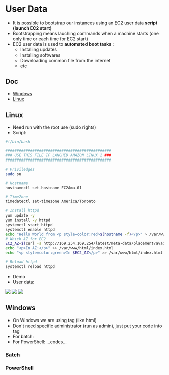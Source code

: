 # User Data
* It is possible to bootstrap our instances using an EC2 user data **script (launch EC2 start)**
* Bootstrapping means lauching commands when a machine starts (one only time or each time for EC2 start)
* EC2 user data is used to **automated boot tasks** :
  * Installing updates
  * Installing softwares
  * Downloading common file from the internet
  * etc

## Doc
* [Windows](https://docs.aws.amazon.com/AWSEC2/latest/WindowsGuide/ec2-windows-user-data.html)
* [Linux](https://docs.aws.amazon.com/AWSEC2/latest/UserGuide/user-data.html)

## Linux
* Need run with the root use (sudo rights)
* Script:
````Bash
#!/bin/bash

###############################################
### USE THIS FILE IF LANCHED AMAZON LINUX 2 ###
###############################################

# Priviledges
sudo su

# Hostname
hostnamectl set-hostname EC2Ama-01

# TimeZone
timedatectl set-timezone America/Toronto

# Install httpd
yum update -y
yum install -y httpd
systemctl start httpd
systemctl enable httpd
echo "Hello World from <p style=color:red>$(hostname -f)</p>" > /var/www/html/index.html
# Which AZ for EC2
EC2_AZ=$(curl -s http://169.254.169.254/latest/meta-data/placement/availability-zone)
echo "<p>In AZ:</p>" >> /var/www/html/index.html
echo "<p style=color:green>In $EC2_AZ</p>" >> /var/www/html/index.html

# Reload httpd
systemctl reload httpd
````

* Demo
 * User data:
 
[<img src="https://i.imgur.com/hr7ZUFj.png">](https://i.imgur.com/hr7ZUFj.png)
[<img src="https://i.imgur.com/8Bbwm0t.png">](https://i.imgur.com/8Bbwm0t.png)
[<img src="https://i.imgur.com/nO7XV6F.png">](https://i.imgur.com/nO7XV6F.png)

## Windows
* On Windows we are using tag (like html)
* Don't need specific administrator (run as admin), just put your code into tag
* For batch: <script> your code here</script>
* For PowerShell: <PowerShell>...codes...</PowerShell>

### Batch

### PowerShell
